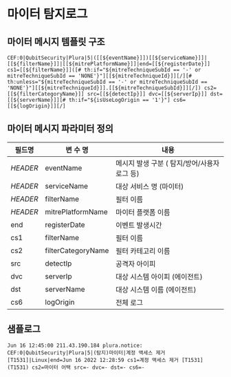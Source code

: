 # 마이터 탐지로그

## 마이터 메시지 템플릿 구조
```
CEF:0|QubitSecurity|Plura|5|([[${eventName}]])[[${serviceName}]]|[[${filterName}]]|[[${mitrePlatformName}]]|end=[[${registerDate}]] cs1=[[${filterName}]]([# th:if="${mitreTechniqueSubId == '-' or mitreTechniqueSubId == 'NONE'}"][[${mitreTechniqueId}]][/][# th:unless="${mitreTechniqueSubId == '-' or mitreTechniqueSubId == 'NONE'}"][[${mitreTechniqueId}]].[[${mitreTechniqueSubId}]][/]) cs2=[[${filterCategoryName}]] src=[[${detectIp}]] dvc=[[${serverIp}]] dst=[[${serverName}]][# th:if="${isUseLogOrigin == '1'}"] cs6=[[${logOrigin}]][/]
```

## 마이터 메시지 파라미터 정의
|필드명| 변 수 명                       |  내용                                   |
|-----|----------------------------|----------------------------------------|
|_HEADER_ |eventName                   | 메시지 발생 구분 ( 탐지/방어/사용자로그 등)|
|_HEADER_ |serviceName                 | 대상 서비스 명 (마이터)|
|_HEADER_ |filterName                  | 필터 이름|
|_HEADER_ |mitrePlatformName           | 마이터 플랫폼 이름 |
|end|registerDate                | 이벤트 발생시간|
|cs1|filterName                  | 필터 이름|
|cs2|filterCategoryName          | 필터 카테고리 이름     |
|src|detectIp                    | 공격자 아이피|
|dvc|serverIp                    | 대상 시스템 아이피 (에이전트)|
|dst|serverName                  | 대상 시스템 이름 (에이전트)|
|cs6|logOrigin                   | 전체 로그            |     


## 샘플로그
```
Jun 16 12:45:00 211.43.190.184 plura.notice: CEF:0|QubitSecurity|Plura|5|(탐지)마이터|계정 액세스 제거 [T1531]|Linux|end=Jun 16 2022 12:28:59 cs1=계정 액세스 제거 [T1531](T1531) cs2=마이터 어택 src=- dvc=- dst=- cs6=-

```